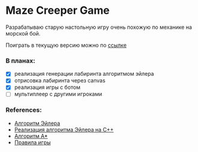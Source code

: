# Maze Creeper Game

Разрабатываю старую настольную игру очень похожую по механике на морской бой.

Поиграть в текущую версию можно по [ссылке](https://markov-msk.ru/maze/)
### В планах:
  - [x] реализация генерации лабиринта алгоритмом эйлера
  - [X] отрисовка лабиринта через canvas
  - [X] реализация игры с ботом
  - [ ] мультиплеер с другими игроками

### References:

 - [Алгоритм Эйлера](https://habr.com/ru/post/176671/)
 - [Реализация алгоритма Эйлера на С++](https://github.com/lpestl/Maze)
 - [Алгоритм А*](https://habr.com/ru/post/444828/#:~:text=%D0%9F%D0%BE%D0%B8%D1%81%D0%BA%20%D0%BF%D1%83%D1%82%D0%B8%20%E2%80%94%20%D1%8D%D1%82%D0%BE%20%D0%BE%D0%B4%D0%BD%D0%B0%20%D0%B8%D0%B7,%D0%B1%D0%BE%D0%BB%D1%8C%D1%88%D0%B8%D0%B5%20%D1%81%D0%BB%D0%BE%D0%B6%D0%BD%D0%BE%D1%81%D1%82%D0%B8%20%D0%B4%D0%BB%D1%8F%20%D1%80%D0%B0%D0%B7%D1%80%D0%B0%D0%B1%D0%BE%D1%82%D1%87%D0%B8%D0%BA%D0%BE%D0%B2%20%D0%B8%D0%B3%D1%80.)
 - [Правила игры](https://pikabu.ru/story/nastolnaya_igra_na_bumage__labirint_7438708)
